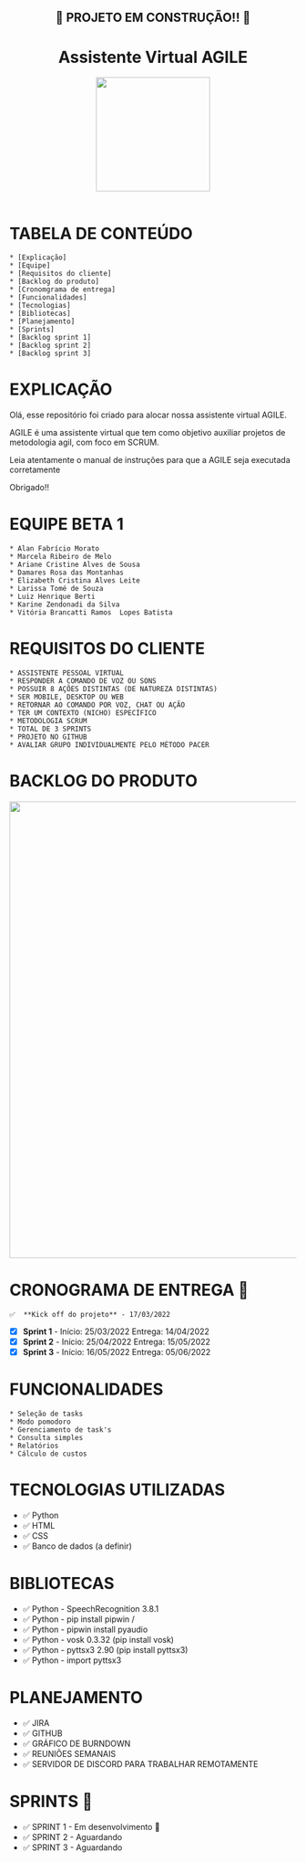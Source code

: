 <h2 align = "center">
    📱 PROJETO EM CONSTRUÇÃO!! 🚧
<h4/>

<h1 align = "center"> Assistente Virtual AGILE </h1>

<div align="center">
<img src="https://user-images.githubusercontent.com/102003274/160285282-b3d220d2-bf73-4aba-9c86-74a6a4b640b0.png" width="200px" />
</div>

<br>

# TABELA DE CONTEÚDO

    * [Explicação]
    * [Equipe]
    * [Requisitos do cliente]
    * [Backlog do produto]
    * [Cronomgrama de entrega]
    * [Funcionalidades]
    * [Tecnologias]
    * [Bibliotecas]
    * [Planejamento]
    * [Sprints]
    * [Backlog sprint 1]
    * [Backlog sprint 2]
    * [Backlog sprint 3]


# EXPLICAÇÃO

Olá, esse repositório foi criado para alocar nossa assistente virtual AGILE.

AGILE é uma assistente virtual que tem como objetivo auxiliar projetos de metodologia agil, com foco em SCRUM.

Leia atentamente o manual de instruções para que a AGILE seja executada corretamente

Obrigado!!

# EQUIPE BETA 1

    * Alan Fabrício Morato
    * Marcela Ribeiro de Melo
    * Ariane Cristine Alves de Sousa
    * Damares Rosa das Montanhas
    * Elizabeth Cristina Alves Leite
    * Larissa Tomé de Souza
    * Luiz Henrique Berti
    * Karine Zendonadi da Silva
    * Vitória Brancatti Ramos  Lopes Batista
# REQUISITOS DO CLIENTE

    * ASSISTENTE PESSOAL VIRTUAL
    * RESPONDER A COMANDO DE VOZ OU SONS
    * POSSUIR 8 AÇÕES DISTINTAS (DE NATUREZA DISTINTAS)
    * SER MOBILE, DESKTOP OU WEB
    * RETORNAR AO COMANDO POR VOZ, CHAT OU AÇÃO
    * TER UM CONTEXTO (NICHO) ESPECÍFICO
    * METODOLOGIA SCRUM
    * TOTAL DE 3 SPRINTS
    * PROJETO NO GITHUB
    * AVALIAR GRUPO INDIVIDUALMENTE PELO MÉTODO PACER

# BACKLOG DO PRODUTO

<img src="https://user-images.githubusercontent.com/102003274/160311294-ec3e7412-589c-4bb6-a959-4ee8e6d63939.png" width="800px" />
</div>



# CRONOGRAMA DE ENTREGA 📅

    ✅  **Kick off do projeto** - 17/03/2022 
* [x] **Sprint 1** - Início: 25/03/2022 Entrega: 14/04/2022
* [x] **Sprint 2** - Início: 25/04/2022 Entrega: 15/05/2022
* [x] **Sprint 3** - Início: 16/05/2022 Entrega: 05/06/2022

# FUNCIONALIDADES

    * Seleção de tasks
    * Modo pomodoro
    * Gerenciamento de task's
    * Consulta simples
    * Relatórios
    * Cálculo de custos

# TECNOLOGIAS UTILIZADAS

- ✅ Python
- ✅ HTML
- ✅ CSS
- ✅ Banco de dados (a definir)


# BIBLIOTECAS

- ✅ Python - SpeechRecognition 3.8.1
- ✅ Python - pip install pipwin /
- ✅ Python - pipwin install pyaudio
- ✅ Python - vosk 0.3.32 (pip install vosk)
- ✅ Python - pyttsx3 2.90 (pip install pyttsx3)
- ✅ Python - import pyttsx3

# PLANEJAMENTO

- ✅ JIRA
- ✅ GITHUB
- ✅ GRÁFICO DE BURNDOWN
- ✅ REUNIÕES SEMANAIS
- ✅ SERVIDOR DE DISCORD PARA TRABALHAR REMOTAMENTE

# SPRINTS 📅

- ✅ SPRINT 1 - Em desenvolvimento 🚧
- ✅ SPRINT 2 - Aguardando
- ✅ SPRINT 3 - Aguardando









